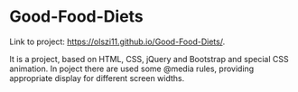 # Good-Food-Diets

Link to project: https://olszi11.github.io/Good-Food-Diets/.

It is a project, based on HTML, CSS, jQuery and Bootstrap and special CSS animation. In poject there are used some @media rules, providing appropriate display for different screen widths.
